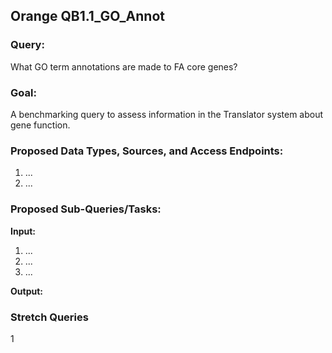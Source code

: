 ## Orange QB1.1_GO_Annot

### Query:
What GO term annotations are made to FA core  genes?

### Goal:
A benchmarking query to assess information in the Translator system about gene function.

### Proposed Data Types, Sources, and Access Endpoints:
  1. ...
  2. ...
  
### Proposed Sub-Queries/Tasks:
   
**Input:** 
  1. ...
  2. ...
  3. ...

**Output:**


 
 ### Stretch Queries
1
